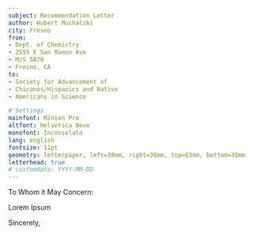 ```yaml
---
subject: Recommendation Letter
author: Hubert Muchalski
city: Fresno
from:
- Dept. of Chemistry
- 2555 E San Ramon Ave
- M/S SB70
- Fresno, CA
to:
- Society for Advancement of
- Chicanos/Hispanics and Native
- Americans in Science

# Settings
mainfont: Minion Pro
altfont: Helvetica Neue
monofont: Inconsolata
lang: english
fontsize: 11pt
geometry: letterpaper, left=38mm, right=38mm, top=63mm, bottom=35mm
letterhead: true
# customdate: YYYY-MM-DD
---
```


To Whom it May Concern:

Lorem Ipsum

Sincerely,
